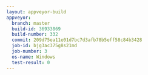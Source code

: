 ```yaml
---
layout: appveyor-build
appveyor:
  branch: master
  build-id: 36933869
  build-number: 332
  commit: 209d75ea11e01d7bc7d3afb78b5eff58c84b3428
  job-id: bjg3ac375g8s21md
  job-number: 3
  os-name: Windows
  test-result: 0
---
```

